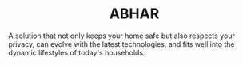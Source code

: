 <h1><center>ABHAR</center></h1>
<div>
A solution that not only keeps your home safe but also respects your privacy, can evolve with the latest technologies, and fits well into the dynamic lifestyles of today's households.
</div>

